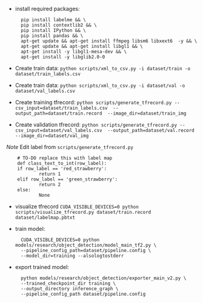 - install required packages: 

        pip install labelme && \
        pip install contextlib2 && \
        pip install IPython && \
        pip install pandas && \
        apt-get update && apt-get install ffmpeg libsm6 libxext6  -y && \
        apt-get update && apt-get install libgl1 && \
        apt-get install -y libgl1-mesa-dev && \
        apt-get install -y libglib2.0-0

- Create train data: `python scripts/xml_to_csv.py -i dataset/train -o dataset/train_labels.csv`

- Create train data: `python scripts/xml_to_csv.py -i dataset/val -o dataset/val_labels.csv`

- Create training tfrecord: `python scripts/generate_tfrecord.py --csv_input=dataset/train_labels.csv  --output_path=dataset/train.record  --image_dir=dataset/train_img`

- Create validation tfrecord: `python scripts/generate_tfrecord.py --csv_input=dataset/val_labels.csv  --output_path=dataset/val.record  --image_dir=dataset/val_img`

*Note* Edit label from `scripts/generate_tfrecord.py`

        # TO-DO replace this with label map
        def class_text_to_int(row_label):
        if row_label == 'red_strawberry':
                return 1
        elif row_label == 'green_strawberry':
                return 2
        else:
                None

- visualize tfrecord `CUDA_VISIBLE_DEVICES=0 python scripts/visualize_tfrecord.py dataset/train.record dataset/labelmap.pbtxt`

- train model:

        CUDA_VISIBLE_DEVICES=0 python models/research/object_detection/model_main_tf2.py \
        --pipeline_config_path=dataset/pipeline.config \
        --model_dir=training --alsologtostderr

- export trained model:

        python models/research/object_detection/exporter_main_v2.py \
        --trained_checkpoint_dir training \
        --output_directory inference_graph \
        --pipeline_config_path dataset/pipeline.config